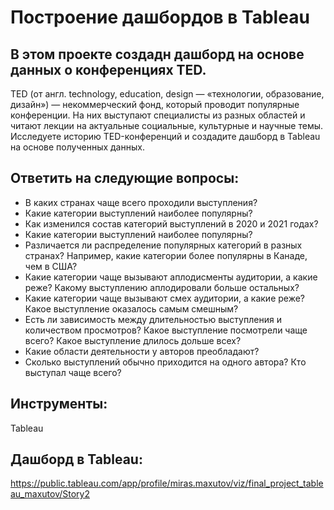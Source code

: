 # Построение дашбордов в Tableau

## В этом проекте создадн дашборд на основе данных о конференциях TED. 
TED (от англ. technology, education, design — «технологии, образование, дизайн») — некоммерческий фонд, который проводит популярные конференции. На них выступают специалисты из разных областей и читают лекции на актуальные социальные, культурные и научные темы. Исследуете историю TED-конференций и создадите дашборд в Tableau на основе полученных данных.

## Ответить на следующие вопросы:
  - В каких странах чаще всего проходили выступления?
  - Какие категории выступлений наиболее популярны?
  - Как изменился состав категорий выступлений в 2020 и 2021 годах?
  - Какие категории выступлений наиболее популярны?
  - Различается ли распределение популярных категорий в разных странах? Например, какие категории более популярны в Канаде, чем в США?
  - Какие категории чаще вызывают аплодисменты аудитории, а какие реже? Какому выступлению аплодировали больше остальных?
  - Какие категории чаще вызывают смех аудитории, а какие реже? Какое выступление оказалось самым смешным?
  - Есть ли зависимость между длительностью выступления и количеством просмотров? Какое выступление посмотрели чаще всего? Какое выступление длилось дольше всех?
  - Какие области деятельности у авторов преобладают?
  - Сколько выступлений обычно приходится на одного автора? Кто выступал чаще всего?

    
## Инструменты:
Tableau

## Дашборд в Tableau: 
https://public.tableau.com/app/profile/miras.maxutov/viz/final_project_tableau_maxutov/Story2


